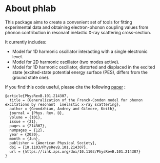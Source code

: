 About phlab
===========

This package aims to create a convenient set of tools for fitting experimental data and obtaining electron-phonon coupling values from phonon contribution in resonant inelastic X-ray scattering cross-section.

It currently includes:
- Model for 1D harmonic oscillator interacting with a single electronic level.
- Model for 2D harmonic oscillator (two modes active).
- Model for 1D harmonic oscillator, distorted and displaced in the excited state (excited-state potential energy surface (PES), differs from the ground state one).

If you find this code useful, please cite the following [paper](https://link.aps.org/doi/10.1103/PhysRevB.101.214307) :


    @article{PhysRevB.101.214307,
      title = {Generalization of the Franck-Condon model for phonon excitations by resonant  inelastic x-ray scattering},
      author = {Geondzhian, Andrey and Gilmore, Keith},
      journal = {Phys. Rev. B},
      volume = {101},
      issue = {21},
      pages = {214307},
      numpages = {12},
      year = {2020},
      month = {Jun},
      publisher = {American Physical Society},
      doi = {10.1103/PhysRevB.101.214307},
      url = {https://link.aps.org/doi/10.1103/PhysRevB.101.214307}
    }
